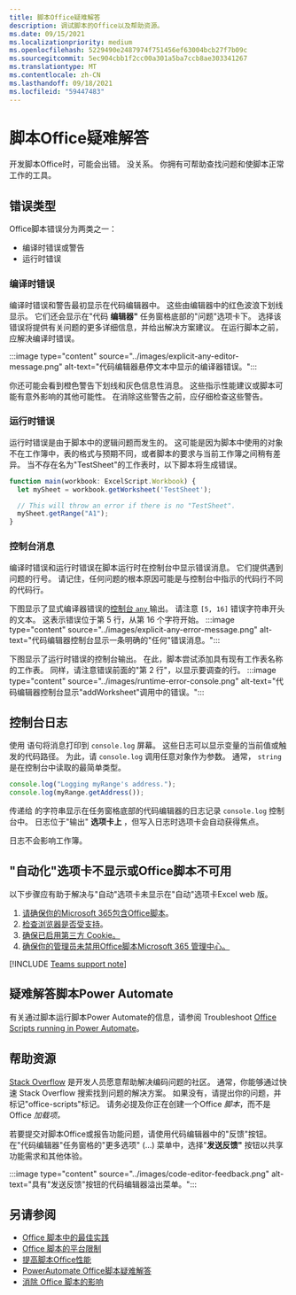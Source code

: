 ```yaml
---
title: 脚本Office疑难解答
description: 调试脚本的Office以及帮助资源。
ms.date: 09/15/2021
ms.localizationpriority: medium
ms.openlocfilehash: 5229490e2487974f751456ef63004bcb27f7b09c
ms.sourcegitcommit: 5ec904cbb1f2cc00a301a5ba7ccb8ae303341267
ms.translationtype: MT
ms.contentlocale: zh-CN
ms.lasthandoff: 09/18/2021
ms.locfileid: "59447483"
---
```

# <a name="troubleshoot-office-scripts"></a>脚本Office疑难解答

开发脚本Office时，可能会出错。 没关系。 你拥有可帮助查找问题和使脚本正常工作的工具。

## <a name="types-of-errors"></a>错误类型

Office脚本错误分为两类之一：

* 编译时错误或警告
* 运行时错误

### <a name="compile-time-errors"></a>编译时错误

编译时错误和警告最初显示在代码编辑器中。 这些由编辑器中的红色波浪下划线显示。 它们还会显示在"代码 **编辑器"** 任务窗格底部的"问题"选项卡下。 选择该错误将提供有关问题的更多详细信息，并给出解决方案建议。 在运行脚本之前，应解决编译时错误。

:::image type="content" source="../images/explicit-any-editor-message.png" alt-text="代码编辑器悬停文本中显示的编译器错误。":::

你还可能会看到橙色警告下划线和灰色信息性消息。 这些指示性能建议或脚本可能有意外影响的其他可能性。 在消除这些警告之前，应仔细检查这些警告。

### <a name="runtime-errors"></a>运行时错误

运行时错误是由于脚本中的逻辑问题而发生的。 这可能是因为脚本中使用的对象不在工作簿中，表的格式与预期不同，或者脚本的要求与当前工作簿之间稍有差异。 当不存在名为"TestSheet"的工作表时，以下脚本将生成错误。

```TypeScript
function main(workbook: ExcelScript.Workbook) {
  let mySheet = workbook.getWorksheet('TestSheet');

  // This will throw an error if there is no "TestSheet".
  mySheet.getRange("A1");
}
```

### <a name="console-messages"></a>控制台消息

编译时错误和运行时错误在脚本运行时在控制台中显示错误消息。 它们提供遇到问题的行号。 请记住，任何问题的根本原因可能是与控制台中指示的代码行不同的代码行。

下图显示了显式编译器错误的[控制台 `any` ](../develop/typescript-restrictions.md)输出。 请注意 `[5, 16]` 错误字符串开头的文本。 这表示错误位于第 5 行，从第 16 个字符开始。
:::image type="content" source="../images/explicit-any-error-message.png" alt-text="代码编辑器控制台显示一条明确的&quot;任何&quot;错误消息。":::

下图显示了运行时错误的控制台输出。 在此，脚本尝试添加具有现有工作表名称的工作表。 同样，请注意错误前面的"第 2 行"，以显示要调查的行。
:::image type="content" source="../images/runtime-error-console.png" alt-text="代码编辑器控制台显示&quot;addWorksheet&quot;调用中的错误。":::

## <a name="console-logs"></a>控制台日志

使用 语句将消息打印到 `console.log` 屏幕。 这些日志可以显示变量的当前值或触发的代码路径。 为此，请 `console.log` 调用任意对象作为参数。 通常， `string` 是在控制台中读取的最简单类型。

```TypeScript
console.log("Logging myRange's address.");
console.log(myRange.getAddress());
```

传递给 的字符串显示在任务窗格底部的代码编辑器的日志记录 `console.log` 控制台中。 日志位于"输出" **选项卡上** ，但写入日志时选项卡会自动获得焦点。

日志不会影响工作簿。

## <a name="automate-tab-not-appearing-or-office-scripts-unavailable"></a>"自动化"选项卡不显示或Office脚本不可用

以下步骤应有助于解决与"自动"选项卡未显示在"自动"选项卡Excel web 版。

1. [请确保你的Microsoft 365包含Office脚本](../overview/excel.md#requirements)。
1. [检查浏览器是否受支持](platform-limits.md#browser-support)。
1. [确保已启用第三方 Cookie。](platform-limits.md#third-party-cookies)
1. [确保你的管理员未禁用Office脚本Microsoft 365 管理中心。](/microsoft-365/admin/manage/manage-office-scripts-settings)

[!INCLUDE [Teams support note](../includes/teams-support-note.md)]

## <a name="troubleshoot-scripts-in-power-automate"></a>疑难解答脚本Power Automate

有关通过脚本运行脚本Power Automate的信息，请参阅 Troubleshoot [Office Scripts running in Power Automate](power-automate-troubleshooting.md)。

## <a name="help-resources"></a>帮助资源

[Stack Overflow](https://stackoverflow.com/questions/tagged/office-scripts) 是开发人员愿意帮助解决编码问题的社区。 通常，你能够通过快速 Stack Overflow 搜索找到问题的解决方案。 如果没有，请提出你的问题，并标记"office-scripts"标记。 请务必提及你正在创建一个Office *脚本*，而不是Office *加载项。*

若要提交对脚本Office或报告功能问题，请使用代码编辑器中的"反馈"按钮。 在"代码编辑器"任务窗格的"更多选项" (...) 菜单中，选择"**发送反馈"** 按钮以共享功能需求和其他体验。

:::image type="content" source="../images/code-editor-feedback.png" alt-text="具有&quot;发送反馈&quot;按钮的代码编辑器溢出菜单。":::

## <a name="see-also"></a>另请参阅

- [Office 脚本中的最佳实践](../develop/best-practices.md)
- [Office 脚本的平台限制](platform-limits.md)
- [提高脚本Office性能](../develop/web-client-performance.md)
- [PowerAutomate Office脚本疑难解答](power-automate-troubleshooting.md)
- [消除 Office 脚本的影响](undo.md)
